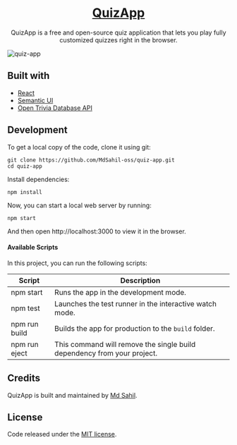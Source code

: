 <h1 align="center">
<!-- Paste your own domain here -->
  <a href=""> 
    QuizApp
  </a>
</h1>

<p align="center">
  QuizApp is a free and open-source quiz application that lets you play fully customized quizzes right in the browser.
</p>

![quiz-app](https://user-images.githubusercontent.com/48409548/104132046-a39e5b80-539c-11eb-9df3-28d52e499a6c.png)

## Built with

- [React](http://reactjs.org)
- [Semantic UI](https://semantic-ui.com)
- [Open Trivia Database API](https://opentdb.com/api_config.php)

## Development

To get a local copy of the code, clone it using git:

```
git clone https://github.com/MdSahil-oss/quiz-app.git
cd quiz-app
```

Install dependencies:

```
npm install
```

Now, you can start a local web server by running:

```
npm start
```

And then open http://localhost:3000 to view it in the browser.

#### Available Scripts

In this project, you can run the following scripts:

| Script        | Description                                                             |
| ------------- | ----------------------------------------------------------------------- |
| npm start     | Runs the app in the development mode.                                   |
| npm test      | Launches the test runner in the interactive watch mode.                 |
| npm run build | Builds the app for production to the `build` folder.                    |
| npm run eject | This command will remove the single build dependency from your project. |

## Credits

QuizApp is built and maintained by [Md Sahil](https://github.com/MdSahil-oss).

## License

Code released under the [MIT license](https://github.com/MdSahil-oss/quiz-app/blob/master/LICENSE).
